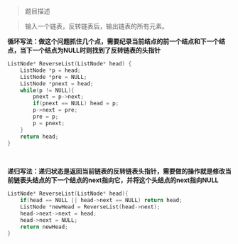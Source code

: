 > 题目描述

> 输入一个链表，反转链表后，输出链表的所有元素。

**循环写法：做这个问题抓住几个点，需要纪录当前结点的前一个结点和下一个结点，当下一个结点为NULL时则找到了反转链表的头指针**

```c++
ListNode* ReverseList(ListNode* head) {
    ListNode *p = head;
    ListNode *pre = NULL;
    ListNode *pnext = head;
    while(p != NULL){
        pnext = p->next;
        if(pnext == NULL) head = p;
        p->next = pre;
        pre = p;
        p = pnext;
    }
    return head;
}
```

<br/>

**递归写法：递归状态是返回当前链表的反转链表头指针，需要做的操作就是修改当前链表头结点的下一个结点的next指向它，并将这个头结点的next指向NULL**
```c++
ListNode* ReverseList(ListNode* head){
    if(head == NULL || head->next == NULL) return head;
    ListNode *newHead = ReverseList(head->next);
    head->next->next = head;
    head->next = NULL;
    return newHead;
}
```